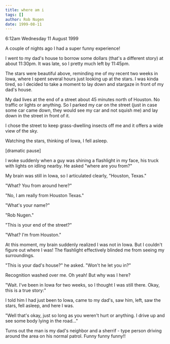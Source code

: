 ```yaml
---
title: where am i
tags: []
author: Rob Nugen
date: 1999-08-11
---
```


<p class=date>6:12am Wednesday 11 August 1999</p>

<p>A couple of nights ago I had a super funny experience!

<p>I went to my dad's house to borrow some dollars (that's a different story) at about 11:30pm.  It was late, so I pretty much left by 11:45pm.

<p>The stars were beautiful above, reminding me of my recent two weeks in Iowa, where I spent several hours just looking up at the stars.  I was kinda tired, so I decided to take a moment to lay down and stargaze in front of my dad's house.

<p>My dad lives at the end of a street about 45 minutes north of Houston.  No traffic or lights or anything.  So I parked my car on the street (just in case some car came down, they would see my car and not squish me) and lay down in the street in front of it.

<p>I chose the street to keep grass-dwelling insects off me and it offers a wide view of the sky.

<p>Watching the stars, thinking of Iowa, I fell asleep.

<p>[dramatic pause]

<p>I woke suddenly when a guy was shining a flashlight in my face, his truck with lights on idling nearby.  He asked "where are you from?"

<p>My brain was still in Iowa, so I articulated clearly, "Houston, Texas."

<p>"What? You from around here?"

<p>"No, I am really from Houston Texas."

<p>"What's your name?"

<p>"Rob Nugen."

<p>"This is your end of the street?"

<p>"What?  I'm from Houston."

<p>At this moment, my brain suddenly realized I was not in Iowa.  But I couldn't figure out where I was!  The flashlight effectively blinded me from seeing my surroundings.

<p>"This is your dad's house?" he asked.  "Won't he let you in?"

<p>Recognition washed over me.  Oh yeah!  But why was I here?

<p>"Wait.  I've been in Iowa for two weeks, so I thought I was still there.  Okay, this is a true story:"

<p>I told him I had just been to Iowa, came to my dad's, saw him, left, saw the stars, fell asleep, and here I was.

<p>"Well that's okay, just so long as you weren't hurt or anything. I drive up and see some body lying in the road..."

<p>Turns out the man is my dad's neighbor and a sherrif - type person driving around the area on his normal patrol.  Funny funny funny!!
